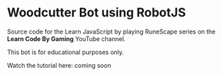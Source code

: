 # Woodcutter Bot using RobotJS

Source code for the Learn JavaScript by playing RuneScape series on the **Learn Code By Gaming** YouTube channel.

This bot is for educational purposes only.

Watch the tutorial here: coming soon
